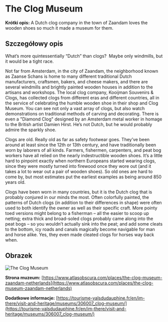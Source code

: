 # The Clog Museum

**Krótki opis:**
A Dutch clog company in the town of Zaandam loves the wooden shoes so much it made a museum for them.

## Szczegółowy opis

What’s more quintessentially “Dutch” than clogs?  Maybe only windmills, but it would be a tight race.

Not far from Amsterdam, in the city of Zaandam, the neighborhood known as Zaanse Schans is home to many different traditional Dutch manufacturers, craftsmen, bakers, and cheese makers, and there are several windmills and brightly painted wooden houses in addition to the artisans and workshops. The local clog company, Kooijman Souvenirs & Clogs, has collected clogs from different eras and different countries, all in the service of celebrating the humble wooden shoe in their shop and Clog Museum. You can see not only a vast array of clogs, but also watch demonstrations on traditional methods of carving and decorating. There is even a "Diamond Clog" designed by an Amsterdam metal worker in homage to the British artist Damien Hirst. He’s not Dutch, but he would probably admire the sparkly shoe.

Clogs are old. Really old as far as safety footwear goes. They’ve been around at least since the 12th or 13th century, and have traditionally been worn by laborers of all kinds. Farmers, fishermen, carpenters, and peat bog workers have all relied on the nearly indestructible wooden shoes. It’s a little hard to pinpoint exactly when northern Europeans started wearing clogs, since they were mostly turned into firewood once they wore out (and it takes a lot to wear out a pair of wooden shoes). So old ones are hard to come by, but most estimates put the earliest examples as being around 850 years old.

Clogs have been worn in many countries, but it is the Dutch clog that is probably conjured in our minds the most. Often colorfully painted, the patterns of Dutch clogs (in addition to their differences in shape) were often used to both identify the owner as well as their specific craft. More pointy toed versions might belong to a fisherman – all the easier to scoop up netting; extra thick and broad-soled clogs probably came along into the peat bogs – so you wouldn’t actually sink into the peat; and add some cleats to the bottom, icy roads and canals magically become navigable for man and horse alike. Yes, they even made cleated clogs for horses way back when.

## Obrazek

![The Clog Museum](https://nutshellortwo.com/wp-content/uploads/2019/07/Clog-Museum.jpg)

**Strona muzeum:** [https://www.atlasobscura.com/places/the-clog-museum-zaandam-netherlands](https://www.atlasobscura.com/places/the-clog-museum-zaandam-netherlands)

**Dodatkowe informacje:** [https://tourisme-valsdudauphine.fr/en/im-there/visit-and-heritage/museums/306007_clog-museum/](https://tourisme-valsdudauphine.fr/en/im-there/visit-and-heritage/museums/306007_clog-museum/)

